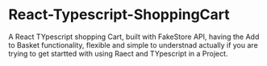 # React-Typescript-ShoppingCart
A React TYpescript shopping Cart, built with FakeStore API, having the Add to Basket functionality, flexible and simple to understnad actually if you are trying to get startted with using Raect and TYpescript in a Project.

